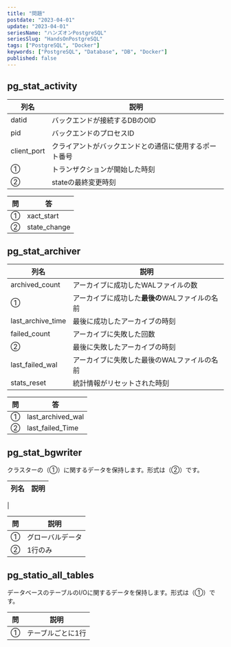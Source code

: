 ```yaml
---
title: "問題"
postdate: "2023-04-01"
update: "2023-04-01"
seriesName: "ハンズオンPostgreSQL"
seriesSlug: "HandsOnPostgreSQL"
tags: ["PostgreSQL", "Docker"]
keywords: ["PostgreSQL", "Database", "DB", "Docker"]
published: false
---
```



## pg_stat_activity

|列名|説明|
|---|---|
|datid|バックエンドが接続するDBのOID|
|pid|バックエンドのプロセスID|
|client_port|クライアントがバックエンドとの通信に使用するポート番号|
| ① |トランザクションが開始した時刻|
| ② | stateの最終変更時刻|


|問|答|
|---|---|
| ① |xact_start|
| ② |state_change|

## pg_stat_archiver

|列名|説明|
|---|---|
|archived_count|アーカイブに成功したWALファイルの数|
| ① |アーカイブに成功した**最後の**WALファイルの名前|
|last_archive_time|最後に成功したアーカイブの時刻|
|failed_count|アーカイブに失敗した回数|
| ② |最後に失敗したアーカイブの時刻|
|last_failed_wal|アーカイブに失敗した最後のWALファイルの名前|
|stats_reset|統計情報がリセットされた時刻|

|問|答|
|---|---|
|①|last_archived_wal|
|②|last_failed_Time|

## pg_stat_bgwriter

クラスターの（①）に関するデータを保持します。形式は（②）です。

|列名|説明|
|---|---|
|

|問|説明|
|---|---|
|①|グローバルデータ|
|②|1行のみ|

## pg_statio_all_tables

データベースのテーブルのI/Oに関するデータを保持します。形式は（①）です。

|問|説明|
|---|---|
|①|テーブルごとに1行|
